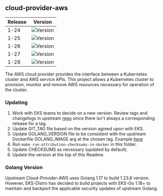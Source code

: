 ## **cloud-provider-aws**
| Release | Version                                                        |
|---------|----------------------------------------------------------------|
| 1-24    | ![Version](https://img.shields.io/badge/version-v1.24.15-blue) |
| 1-25    | ![Version](https://img.shields.io/badge/version-v1.25.11-blue) |
| 1-26    | ![Version](https://img.shields.io/badge/version-v1.26.6-blue)  |
| 1-27    | ![Version](https://img.shields.io/badge/version-v1.27.2-blue)  |
| 1-28    | ![Version](https://img.shields.io/badge/version-v1.28.1-blue)  |

The AWS cloud provider provides the interface between a Kubernetes cluster and AWS service APIs. This project allows a Kubernetes cluster to provision, monitor and remove AWS resources necessary for operation of the cluster. 

### Updating
1. Work with EKS teams to decide on a new version. Review tags and changelogs in upstream [repo](https://github.com/kubernetes/cloud-provider-aws) since there isn't always a corresponding release for a tag.
2. Update GIT_TAG file based on the version agreed upon with EKS.
3. Update GOLANG_VERSION file to be consistent with the upstream Dockerfile GOLANG_IMAGE arg at the chosen tag. Example [here](https://github.com/kubernetes/cloud-provider-aws/blob/master/Dockerfile#L17)
4. Run `make run-attribution-checksums-in-docker` in this folder.
5. Update CHECKSUMS as necessary (updated by default).
6. Update the version at the top of this Readme.

### Golang Version

Upstream Cloud-Provider-AWS uses Golang 1.17 to build 1.23.6 version. However, EKS-Distro has decided to build 
projects with EKS-Go 1.18+ to maintain and backport the applicable security updates of upstream Golang.
